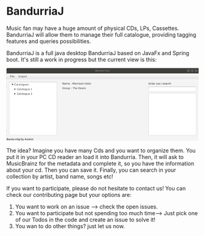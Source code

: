 # BandurriaJ

Music fan may have a huge amount of physical CDs, LPs, Cassettes. BandurriaJ will allow them to manage their full catalogue,
 providing tagging features and queries possibilities.
 
 BandurriaJ is a full java desktop BandurriaJ based on JavaFx and Spring boot. It's still a work in progress but the current view is this:
 
 ![](doc/images/GuiPreview.png)
 
 The idea? Imagine you have many Cds and you want to organize them. You put it in your PC CD reader an load it into Bandurria. Then, it will ask
 to MusicBrainz for the metadata and complete it, so you have the information about your cd. Then you can save it.
 Finally, you can search in your collection by artist, band name, songs etc!

If you want to participate, please do not hesitate to contact us! You can check our contributing page but your options are:
1. You want to work on an issue --> check the open issues.
2. You want to participate but not spending too much time--> Just pick one of our Todos in the code and create an issue to solve it! 
3. You wan to do other things? just let us now.


